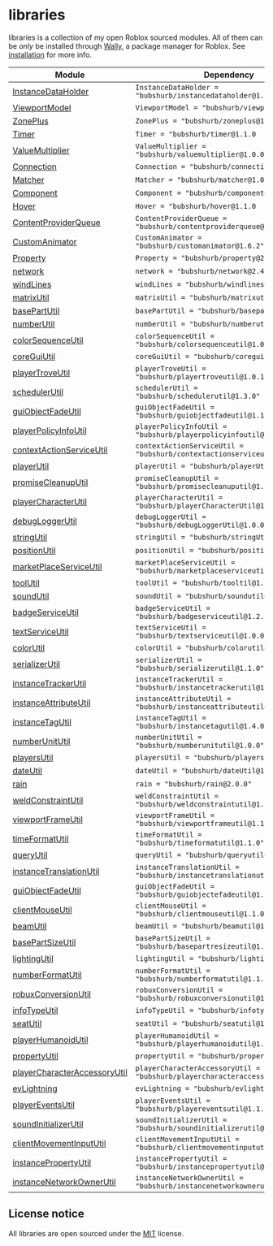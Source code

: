 # libraries

libraries is a collection of my open Roblox sourced modules. All of them can be *only* be installed through [Wally](https://wally.run), a package manager for Roblox. See [installation](https://babypatrick100.github.io/libraries/docs/intro/) for more info.

| Module | Dependency | Realm |
| -- | -- | -- |
| [InstanceDataHolder](https://babypatrick100.github.io/libraries/api/InstanceDataHolder) | `InstanceDataHolder = "bubshurb/instancedataholder@1.0.0"` | `shared` |
| [ViewportModel](https://babypatrick100.github.io/libraries/api/ViewportModel) | `ViewportModel = "bubshurb/viewportmodel@1.1.0` | `shared` |
| [ZonePlus](https://babypatrick100.github.io/libraries/api/ZonePlus) | `ZonePlus = "bubshurb/zoneplus@1.1.1` | `shared` |
| [Timer](https://babypatrick100.github.io/libraries/api/Timer) | `Timer = "bubshurb/timer@1.1.0` | `shared` |
| [ValueMultiplier](https://babypatrick100.github.io/libraries/api/ValueMultiplier) | `ValueMultiplier = "bubshurb/valuemultiplier@1.0.0` | `shared` |
| [Connection](https://babypatrick100.github.io/libraries/api/Connection) | `Connection = "bubshurb/connection@1.0.0` | `shared` |
| [Matcher](https://babypatrick100.github.io/libraries/api/Matcher) | `Matcher = "bubshurb/matcher@1.0.0` | `shared` |
| [Component](https://babypatrick100.github.io/libraries/api/Component) | `Component = "bubshurb/component@1.3.1` | `shared` |
| [Hover](https://babypatrick100.github.io/libraries/api/Hover) | `Hover = "bubshurb/hover@1.1.0` | `shared` |
| [ContentProviderQueue](https://babypatrick100.github.io/libraries/api/ContentProviderQueue) | `ContentProviderQueue = "bubshurb/contentproviderqueue@1.1.1"` | `shared` |
| [CustomAnimator](https://babypatrick100.github.io/libraries/api/CustomAnimator) | `CustomAnimator = "bubshurb/customanimator@1.6.2"` | `shared` |
| [Property](https://babypatrick100.github.io/libraries/api/Property) | `Property = "bubshurb/property@2.4.1"` | `shared` |
| [network](https://babypatrick100.github.io/libraries/api/network) | `network = "bubshurb/network@2.4.2"` | `shared` |
| [windLines](https://babypatrick100.github.io/libraries/api/windLines) | `windLines = "bubshurb/windlines@1.0.1"` | `shared` |
| [matrixUtil](https://babypatrick100.github.io/libraries/api/matrixUtil) | `matrixUtil = "bubshurb/matrixutil@1.0.0"` | `shared` |
| [basePartUtil](https://babypatrick100.github.io/libraries/api/basePartUtil) | `basePartUtil = "bubshurb/basepartutil@1.0.0"` | `shared` |
| [numberUtil](https://babypatrick100.github.io/libraries/api/numberUtil) | `numberUtil = "bubshurb/numberutil@2.2.0"` | `shared` |
| [colorSequenceUtil](https://babypatrick100.github.io/libraries/api/colorSequenceUtil) | `colorSequenceUtil = "bubshurb/colorsequenceutil@1.0.0"` | `shared` |
| [coreGuiUtil](https://babypatrick100.github.io/libraries/api/coreGuiUtil) | `coreGuiUtil = "bubshurb/coreguiutil@1.1.0"` | `shared` |
| [playerTroveUtil](https://babypatrick100.github.io/libraries/api/playerTroveUtil) | `playerTroveUtil = "bubshurb/playertroveutil@1.0.1"` | `shared` |
| [schedulerUtil](https://babypatrick100.github.io/libraries/api/schedulerUtil) | `schedulerUtil = "bubshurb/schedulerutil@1.3.0"` | `shared` |
| [guiObjectFadeUtil](https://babypatrick100.github.io/libraries/api/guiObjectFadeUtil) | `guiObjectFadeUtil = "bubshurb/guiobjectfadeutil@1.1.1"` | `shared` |
| [playerPolicyInfoUtil](https://babypatrick100.github.io/libraries/api/playerPolicyInfoUtil) | `playerPolicyInfoUtil = "bubshurb/playerpolicyinfoutil@1.1.0"` | `shared` |
| [contextActionServiceUtil](https://babypatrick100.github.io/libraries/api/contextActionServiceUtil) | `contextActionServiceUtil = "bubshurb/contextactionserviceutil@1.0.0"` | `shared` |
| [playerUtil](https://babypatrick100.github.io/libraries/api/playerUtil) | `playerUtil = "bubshurb/playerUtil@1.4.0"` | `shared` |
| [promiseCleanupUtil](https://babypatrick100.github.io/libraries/api/promiseCleanupUtil) | `promiseCleanupUtil = "bubshurb/promisecleanuputil@1.2.2"` | `shared` |
| [playerCharacterUtil](https://babypatrick100.github.io/libraries/api/playerCharacterUtil) | `playerCharacterUtil = "bubshurb/playerCharacterUtil@1.0.0"` | `shared` |
| [debugLoggerUtil](https://babypatrick100.github.io/libraries/api/debugLoggerUtil) | `debugLoggerUtil = "bubshurb/debugLoggerUtil@1.0.0"` | `shared` |
| [stringUtil](https://babypatrick100.github.io/libraries/api/stringUtil) | `stringUtil = "bubshurb/stringUtil@1.0.0"` | `shared` |
| [positionUtil](https://babypatrick100.github.io/libraries/api/positionUtil) | `positionUtil = "bubshurb/positionUtil@1.0.0"` | `shared` |
| [marketPlaceServiceUtil](https://babypatrick100.github.io/libraries/api/marketPlaceServiceUtil) | `marketPlaceServiceUtil = "bubshurb/marketplaceserviceutil@1.2.0` | `shared` |
| [toolUtil](https://babypatrick100.github.io/libraries/api/toolUtil) | `toolUtil = "bubshurb/tooltil@1.3.0` | `shared` |
| [soundUtil](https://babypatrick100.github.io/libraries/api/soundUtil) | `soundUtil = "bubshurb/soundutil@1.2.1"` | `shared` |
| [badgeServiceUtil](https://babypatrick100.github.io/libraries/api/badgeServiceUtil) | `badgeServiceUtil = "bubshurb/badgeserviceutil@1.2.0"` | `shared` |
| [textServiceUtil](https://babypatrick100.github.io/libraries/api/textServiceUtil) | `textServiceUtil = "bubshurb/textserviceutil@1.0.0"` | `shared` |
| [colorUtil](https://babypatrick100.github.io/libraries/api/colorUtil) | `colorUtil = "bubshurb/colorutil@1.1.2"` | `shared` |
| [serializerUtil](https://babypatrick100.github.io/libraries/api/serializerUtil) | `serializerUtil = "bubshurb/serializerutil@1.1.0"` | `shared` |
| [instanceTrackerUtil](https://babypatrick100.github.io/libraries/api/instanceTrackerUtil) | `instanceTrackerUtil = "bubshurb/instancetrackerutil@1.4.0"` | `shared` |
| [instanceAttributeUtil](https://babypatrick100.github.io/libraries/api/instanceAttributeUtil) | `instanceAttributeUtil = "bubshurb/instanceattributeutil@1.3.2"` | `shared` |
| [instanceTagUtil](https://babypatrick100.github.io/libraries/api/instanceTagUtil) | `instanceTagUtil = "bubshurb/instancetagutil@1.4.0"` | `shared` |
| [numberUnitUtil](https://babypatrick100.github.io/libraries/api/numberUnitUtil) | `numberUnitUtil = "bubshurb/numberunitutil@1.0.0"` | `shared` |
| [playersUtil](https://babypatrick100.github.io/libraries/api/playersUtil) | `playersUtil = "bubshurb/playersutil@1.4.0"` | `shared` |
| [dateUtil](https://babypatrick100.github.io/libraries/api/dateUtil) | `dateUtil = "bubshurb/dateUtil@1.1.0"` | `shared` |
| [rain](https://babypatrick100.github.io/libraries/api/rain) | `rain = "bubshurb/rain@2.0.0"` | `shared` |
| [weldConstraintUtil](https://babypatrick100.github.io/libraries/api/weldConstraintUtil) | `weldConstraintUtil = "bubshurb/weldconstraintutil@1.0.1"` | `shared` |
| [viewportFrameUtil](https://babypatrick100.github.io/libraries/api/viewportFrameUtil) | `viewportFrameUtil = "bubshurb/viewportframeutil@1.1.0"` | `shared` |
| [timeFormatUtil](https://babypatrick100.github.io/libraries/api/timeFormatUtil) | `timeFormatUtil = "bubshurb/timeformatutil@1.1.0"` | `shared` |
| [queryUtil](https://babypatrick100.github.io/libraries/api/queryUtil) | `queryUtil = "bubshurb/queryutil@1.3.1"` | `shared` |
| [instanceTranslationUtil](https://babypatrick100.github.io/libraries/api/instanceTranslationUtil) | `instanceTranslationUtil = "bubshurb/instancetranslationutil@1.0.0"` | `shared` |
| [guiObjectFadeUtil](https://babypatrick100.github.io/libraries/api/guiObjectFadeUtil) | `guiObjectFadeUtil = "bubshurb/guiobjectefadeutil@1.0.0"` | `shared` |
| [clientMouseUtil](https://babypatrick100.github.io/libraries/api/clientMouseUtil) | `clientMouseUtil = "bubshurb/clientmouseutil@1.1.0"` | `shared` |
| [beamUtil](https://babypatrick100.github.io/libraries/api/beamUtil) | `beamUtil = "bubshurb/beamutil@1.0.0"` | `shared` |
| [basePartSizeUtil](https://babypatrick100.github.io/libraries/api/basePartSizeUtil) | `basePartSizeUtil = "bubshurb/basepartresizeutil@1.1.0"` | `shared` |
| [lightingUtil](https://babypatrick100.github.io/libraries/api/basePartSizeUtil) | `lightingUtil = "bubshurb/lightingutil@1.0.0"` | `shared` |
| [numberFormatUtil](https://babypatrick100.github.io/libraries/api/numberFormatUtil) | `numberFormatUtil = "bubshurb/numberformatutil@1.1.0"` | `shared` |
| [robuxConversionUtil](https://babypatrick100.github.io/libraries/api/robuxConversionUtil) | `robuxConversionUtil = "bubshurb/robuxconversionutil@1.0.0"` | `shared` |
| [infoTypeUtil](https://babypatrick100.github.io/libraries/api/infoTypeUtil) | `infoTypeUtil = "bubshurb/infotypeutil@1.0.0"` | `shared` |
| [seatUtil](https://babypatrick100.github.io/libraries/api/seatUtil) | `seatUtil = "bubshurb/seatutil@1.0.0"` | `shared` |
| [playerHumanoidUtil](https://babypatrick100.github.io/libraries/api/playerHumanoidUtil) | `playerHumanoidUtil = "bubshurb/playerhumanoidutil@1.3.0"` | `shared` |
| [propertyUtil](https://babypatrick100.github.io/libraries/api/propertyUtil) | `propertyUtil = "bubshurb/propertyutil@1.0.1"` | `shared` |
| [playerCharacterAccessoryUtil](https://babypatrick100.github.io/libraries/api/playerCharacterAccessoryUtil) | `playerCharacterAccessoryUtil = "bubshurb/playercharacteraccessoryUtil@1.0.0"` | `shared` |
| [evLightning](https://babypatrick100.github.io/libraries/api/evLightning) | `evLightning = "bubshurb/evlightning@1.0.0"` | `shared` |
| [playerEventsUtil](https://babypatrick100.github.io/libraries/api/playerEventsUtil) | `playerEventsUtil = "bubshurb/playereventsutil@1.1.0"` | `shared` |
| [soundInitializerUtil](https://babypatrick100.github.io/libraries/api/soundInitializerUtil) | `soundInitializerUtil = "bubshurb/soundinitializerutil@1.1.0"` | `shared` |
| [clientMovementInputUtil](https://babypatrick100.github.io/libraries/api/clientMovementInputUtil) | `clientMovementInputUtil = "bubshurb/clientmovementinpututil@1.0.0"` | `shared` |
| [instancePropertyUtil](https://babypatrick100.github.io/libraries/api/instancePropertyUtil) | `instancePropertyUtil = "bubshurb/instancepropertyutil@1.0.0"` | `shared` |
| [instanceNetworkOwnerUtil](https://babypatrick100.github.io/libraries/api/instanceNetworkOwnerUtil) | `instanceNetworkOwnerUtil = "bubshurb/instancenetworkownerutil@1.0.0"` | `server` |


## License notice

All libraries are open sourced under the [MIT](https://en.wikipedia.org/wiki/MIT_License) license.